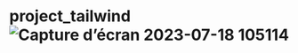 # project_tailwind![Capture d’écran 2023-07-18 105114](https://github.com/SEF936/project_tailwind/assets/120326900/e05df8b0-667a-4b79-827d-2d86e65f8c28)
